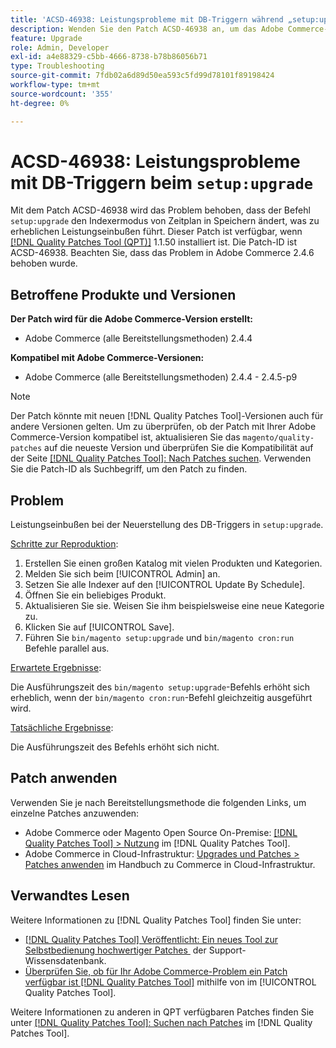 ```yaml
---
title: 'ACSD-46938: Leistungsprobleme mit DB-Triggern während „setup:upgrade“'
description: Wenden Sie den Patch ACSD-46938 an, um das Adobe Commerce-Problem zu beheben, bei dem der Befehl „setup:upgrade“ den Indexermodus von „schedule“ in „save“ ändert, was zu erheblichen Leistungseinbußen führt.
feature: Upgrade
role: Admin, Developer
exl-id: a4e88329-c5bb-4666-8738-b78b86056b71
type: Troubleshooting
source-git-commit: 7fdb02a6d89d50ea593c5fd99d78101f89198424
workflow-type: tm+mt
source-wordcount: '355'
ht-degree: 0%

---
```


# ACSD-46938: Leistungsprobleme mit DB-Triggern beim `setup:upgrade`

Mit dem Patch ACSD-46938 wird das Problem behoben, dass der Befehl `setup:upgrade` den Indexermodus von Zeitplan in Speichern ändert, was zu erheblichen Leistungseinbußen führt. Dieser Patch ist verfügbar, wenn [[!DNL Quality Patches Tool (QPT)]](https://experienceleague.adobe.com/de/docs/commerce-operations/tools/quality-patches-tool/quality-patches-tool-to-self-serve-quality-patches) 1.1.50 installiert ist. Die Patch-ID ist ACSD-46938. Beachten Sie, dass das Problem in Adobe Commerce 2.4.6 behoben wurde.

## Betroffene Produkte und Versionen

**Der Patch wird für die Adobe Commerce-Version erstellt:**

* Adobe Commerce (alle Bereitstellungsmethoden) 2.4.4

**Kompatibel mit Adobe Commerce-Versionen:**

* Adobe Commerce (alle Bereitstellungsmethoden) 2.4.4 - 2.4.5-p9

>[!NOTE]
>
>Der Patch könnte mit neuen [!DNL Quality Patches Tool]-Versionen auch für andere Versionen gelten. Um zu überprüfen, ob der Patch mit Ihrer Adobe Commerce-Version kompatibel ist, aktualisieren Sie das `magento/quality-patches` auf die neueste Version und überprüfen Sie die Kompatibilität auf der Seite [[!DNL Quality Patches Tool]: Nach Patches suchen](https://experienceleague.adobe.com/tools/commerce-quality-patches/index.html?lang=de). Verwenden Sie die Patch-ID als Suchbegriff, um den Patch zu finden.

## Problem

Leistungseinbußen bei der Neuerstellung des DB-Triggers in `setup:upgrade`.

<u>Schritte zur Reproduktion</u>:

1. Erstellen Sie einen großen Katalog mit vielen Produkten und Kategorien.
1. Melden Sie sich beim [!UICONTROL Admin] an.
1. Setzen Sie alle Indexer auf den [!UICONTROL Update By Schedule].
1. Öffnen Sie ein beliebiges Produkt.
1. Aktualisieren Sie sie. Weisen Sie ihm beispielsweise eine neue Kategorie zu.
1. Klicken Sie auf [!UICONTROL Save].
1. Führen Sie `bin/magento setup:upgrade` und `bin/magento cron:run` Befehle parallel aus.

<u>Erwartete Ergebnisse</u>:

Die Ausführungszeit des `bin/magento setup:upgrade`-Befehls erhöht sich erheblich, wenn der `bin/magento cron:run`-Befehl gleichzeitig ausgeführt wird.

<u>Tatsächliche Ergebnisse</u>:

Die Ausführungszeit des Befehls erhöht sich nicht.

## Patch anwenden

Verwenden Sie je nach Bereitstellungsmethode die folgenden Links, um einzelne Patches anzuwenden:

* Adobe Commerce oder Magento Open Source On-Premise: [[!DNL Quality Patches Tool] > Nutzung](/help/tools/quality-patches-tool/usage.md) im [!DNL Quality Patches Tool].
* Adobe Commerce in Cloud-Infrastruktur: [Upgrades und Patches > Patches anwenden](https://experienceleague.adobe.com/docs/commerce-cloud-service/user-guide/develop/upgrade/apply-patches.html?lang=de) im Handbuch zu Commerce in Cloud-Infrastruktur.

## Verwandtes Lesen

Weitere Informationen zu [!DNL Quality Patches Tool] finden Sie unter:

* [[!DNL Quality Patches Tool] Veröffentlicht: Ein neues Tool zur Selbstbedienung hochwertiger Patches &#x200B;](https://experienceleague.adobe.com/de/docs/commerce-operations/tools/quality-patches-tool/quality-patches-tool-to-self-serve-quality-patches) der Support-Wissensdatenbank.
* [Überprüfen Sie, ob für Ihr Adobe Commerce-Problem ein Patch verfügbar ist [!DNL Quality Patches Tool]](/help/tools/quality-patches-tool/patches-available-in-qpt/check-patch-for-magento-issue-with-magento-quality-patches.md) mithilfe von im [!UICONTROL Quality Patches Tool].


Weitere Informationen zu anderen in QPT verfügbaren Patches finden Sie unter [[!DNL Quality Patches Tool]: Suchen nach Patches](https://experienceleague.adobe.com/tools/commerce-quality-patches/index.html?lang=de) im [!DNL Quality Patches Tool].
